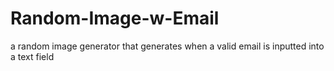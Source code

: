 # Random-Image-w-Email
 a random image generator that generates when a valid email is inputted into a text field
